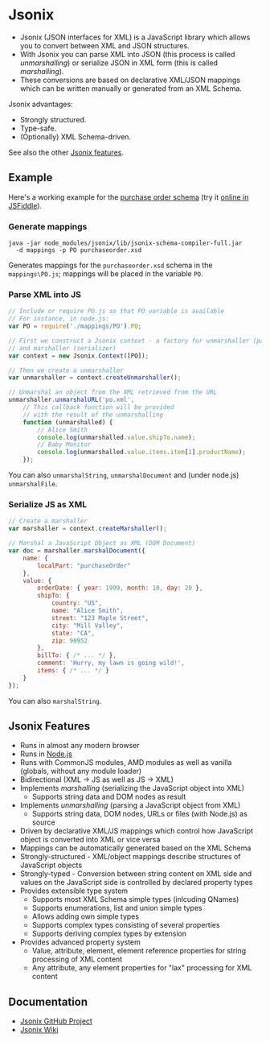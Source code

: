 # Jsonix

* Jsonix (JSON interfaces for XML) is a JavaScript library which allows you to convert between XML and JSON structures.
* With Jsonix you can parse XML into JSON (this process is called _unmarshalling_) or serialize JSON in XML form (this is called _marshalling_).
* These conversions are based on declarative XML/JSON mappings which can be written manually or generated from an XML Schema.

Jsonix advantages:

* Strongly structured.
* Type-safe.
* (Optionally) XML Schema-driven.

See also the other [Jsonix features](#jsonix-features).

## Example

Here's a working example for the [purchase order schema](http://www.w3.org/TR/xmlschema-0/#po.xsd) (try it [online in JSFiddle](http://jsfiddle.net/lexi/LP3DC/)).

### Generate mappings

```
java -jar node_modules/jsonix/lib/jsonix-schema-compiler-full.jar
  -d mappings -p PO purchaseorder.xsd
```

Generates mappings for the `purchaseorder.xsd` schema in the `mappings\PO.js`; mappings will be placed in the variable `PO`.

### Parse XML into JS

```javascript
// Include or require PO.js so that PO variable is available
// For instance, in node.js:
var PO = require('./mappings/PO').PO;

// First we construct a Jsonix context - a factory for unmarshaller (parser)
// and marshaller (serializer)
var context = new Jsonix.Context([PO]);

// Then we create a unmarshaller
var unmarshaller = context.createUnmarshaller();

// Unmarshal an object from the XML retrieved from the URL
unmarshaller.unmarshalURL('po.xml',
    // This callback function will be provided
    // with the result of the unmarshalling
    function (unmarshalled) {
        // Alice Smith
        console.log(unmarshalled.value.shipTo.name);
        // Baby Monitor
        console.log(unmarshalled.value.items.item[1].productName);
    });
```

You can also `unmarshalString`, `unmarshalDocument` and (under node.js) `unmarshalFile`.
    
### Serialize JS as XML

```javascript
// Create a marshaller
var marshaller = context.createMarshaller();

// Marshal a JavaScript Object as XML (DOM Document)
var doc = marshaller.marshalDocument({
    name: {
        localPart: "purchaseOrder"
    },
    value: {
        orderDate: { year: 1999, month: 10, day: 20 },
        shipTo: {
            country: "US",
            name: "Alice Smith",
            street: "123 Maple Street",
            city: "Mill Valley",
            state: "CA",
            zip: 90952
        },
        billTo: { /* ... */ },
        comment: 'Hurry, my lawn is going wild!',
        items: { /* ... */ }
    }
});
```

You can also `marshalString`.

## Jsonix Features

* Runs in almost any modern browser
* Runs in [Node.js](http://nodejs.org/)
* Runs with CommonJS modules, AMD modules as well as vanilla (globals, without any module loader)
* Bidirectional (XML -> JS as well as JS -> XML)
* Implements *marshalling* (serializing the JavaScript object into XML)
  * Supports string data and DOM nodes as result
* Implements *unmarshalling* (parsing a JavaScript object from XML)	
  * Supports string data, DOM nodes, URLs or files (with Node.js) as source
* Driven by declarative XML/JS mappings which control how JavaScript object is converted into XML or vice versa
* Mappings can be automatically generated based on the XML Schema
* Strongly-structured - XML/object mappings describe structures of JavaScript objects
* Strongly-typed - Conversion between string content on XML side and values on the JavaScript side is controlled by declared property types
* Provides extensible type system
  * Supports most XML Schema simple types (inlcuding QNames)
  * Supports enumerations, list and union simple types
  * Allows adding own simple types
  * Supports complex types consisting of several properties
  * Supports deriving complex types by extension
* Provides advanced property system
  * Value, attribute, element, element reference properties for string processing of XML content
  * Any attribute, any element properties for "lax" processing for XML content

## Documentation

* [Jsonix GitHub Project](https://github.com/highsource/jsonix)
* [Jsonix Wiki](https://github.com/highsource/jsonix/wiki)